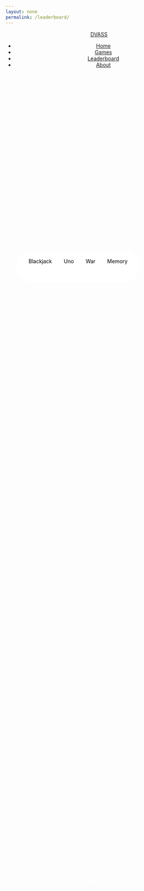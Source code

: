```yaml
---
layout: none
permalink: /leaderboard/
---
```


<head>
    <link rel="stylesheet" type="text/css" href="{{ site.baseurl }}/index.css">
    <!-- JQuery -->
    <script type="text/javascript" language="javascript" src="https://code.jquery.com/jquery-3.5.1.js"></script>
    <script type="text/javascript" language="javascript" src="https://cdn.datatables.net/1.13.4/js/jquery.dataTables.min.js"></script>
    <!-- Bootstrap -->
    <script type="text/javascript" language="javascript" src="https://cdn.datatables.net/1.13.4/js/dataTables.bootstrap5.min.js"></script>
    <style>
        #flaskTable th:first-child {
            width: 75px;
        }
        #flaskTable td:not(:first-child) {
            width: 150px;
        }
        section { 
            position: relative;
            width: 100%;
            height: 100%;
            max-height: 100px;
            padding: 30px;
            display: flex;
            margin:auto;
            text-align:center;
        }
        table { border: none; border-collapse: collapse; color:white; padding:10px;}
        .row {position:relative; display:flex; justify-content:space-around;}
        section ul {
            list-style-type: none;
            margin: 0;
            margin-top: 1em;
            overflow: hidden;
            background-color: #fff;
            text-decoration: none;
            display: inline-block;
            padding: 5px 16px;
            border-radius: 40px;
            color: black;
            font-size: 14px;
            z-index: 9; 
        }
        section li {
            float: left;
        }
        section li a {
            display: block;
            color: black;
            text-align: center;
            padding: 16px;
            text-decoration: none;
        }
        section li a:hover {
            background-color: #272727;
            color: #fff;
        }
        .dataTables_info {
            margin-top: 1em;
        }
        .dataTables_length {
            display:none;
        }
        label {
            margin-bottom: 1em;
        }
        .table {
            border-spacing: 0 15px;
            margin: 20px;
        }
        #loading_text {
            top:50%;
            position:relative;
            font-family: 'Poppins', sans-serif;
            font-size: 30px;
            margin: auto;
            text-align: center;
            color:white;
        }
        .form-select {
            border-radius: 5px;
            border:0px;
        }
        .form-control {
            border-radius: 5px;
            border:0px;
            margin-left: 10px;
        }
        .table-headers {
            position: relative;
            max-height: 200px;
            height: 200px;
        }
    </style>
</head>
<body>
<header>
    <a href="{{ site.baseurl }}/index" class="logo">DVASS</a>
    <ul>
        <li><a href="{{ site.baseurl }}/index">Home</a></li>
        <li><a href="{{ site.baseurl }}/games">Games</a></li>
        <li><a href="{{ site.baseurl }}/leaderboard/">Leaderboard</a></li>
        <li><a href="{{ site.baseurl }}/about">About</a></li>
    </ul>
</header>
<section class="table_headers" style="top:10%">
    <ul>
        <li onclick="tableBuild(blackjack_read, false)"><a>Blackjack</a></li>
        <li onclick="tableBuild(uno_read, true)"><a>Uno</a></li>
        <li onclick="tableBuild(war_read, false)"><a>War</a></li>
        <li onclick="tableBuild(memory_read, true)"><a>Memory</a></li>
    </ul>
</section>
<p id="loading_text">Loading...</p>
<section id="table_content" style="color: white; display: none; max-height: 100vh; overflow:visible;">
    <table id="flaskTable" class="table table-striped nowrap" style="width:100%">
        <thead id="flaskHead">
            <tr>
                <th>ID</th>
                <th>Username</th>
                <th id="score_description">Streak</th>
            </tr>
        </thead>
        <tbody id="flaskBody"></tbody>
    </table>
</section>
</body>

<script>
    const blackjack_read = "http://127.0.0.1:8086/api/blackjack/";
    const uno_read = "http://127.0.0.1:8086/api/uno/";
    const war_read = "http://127.0.0.1:8086/api/war/";
    const memory_read = "http://127.0.0.1:8086/api/memory/";

    function tableBuild(readLink, time) {
        document.getElementById('table_content').style["display"] = "none";
        document.getElementById('loading_text').innerHTML = "Loading...";
        document.getElementById('loading_text').style["display"] = "relative";
        document.getElementById('flaskBody').innerHTML = "";
        fetch(readLink, { mode: 'cors' })
        .then(response => {
            if (!response.ok) {
                throw new Error('API response failed');
            }
            return response.json();
        })
        .then(data => {
            if (time) {
                document.getElementById("score_description").innerHTML = "Time";
                for (const row of data) {
                    var seconds = String(row.seconds % 60);
                    if (seconds.length < 2) {
                        seconds = "0" + seconds;
                    }
                    var minutes = String(Math.floor(row.seconds / 60));
                    $('#flaskBody').append('<tr><td>' + 
                        row.id + '</td><td>' + 
                        row.username + '</td><td>' + 
                        minutes + ":" + seconds + '</td>');
                    };
            } else {
                document.getElementById("score_description").innerHTML = "Streak"
                for (const row of data) {
                    $('#flaskBody').append('<tr><td>' + 
                        row.id + '</td><td>' + 
                        row.username + '</td><td>' + 
                        row.streak + '</td>');
                    };
            };
            $("#flaskTable").DataTable();
            document.getElementById('loading_text').style["display"] = "none";
            document.getElementById('table_content').style["display"] = "flex";
        })
        .catch(error => {
            console.error('Error:', error);
            document.getElementById('loading_text').innerHTML = "Error: Leaderboard couldn't be fetched!<br>Check your internet.";
        });
    }

    tableBuild(blackjack_read, false);
    tableBuild(blackjack_read, false);
</script>
